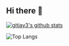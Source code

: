 ## Hi there 👋

[![gitjay3's github stats](https://github-readme-stats.vercel.app/api?username=gitjay3&theme=tokyonight)](https://github.com/gitjay3/github-readme-stats)

![Top Langs](https://github-readme-stats.vercel.app/api/top-langs/?username=gitjay3&layout=compact&theme=tokyonight)
